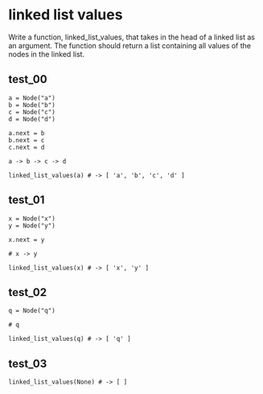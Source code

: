 # linked list values

Write a function, linked_list_values, that takes in the head of a linked list as an argument. The function should return a list containing all values of the nodes in the linked list.

## test_00

```
a = Node("a")
b = Node("b")
c = Node("c")
d = Node("d")

a.next = b
b.next = c
c.next = d

a -> b -> c -> d

linked_list_values(a) # -> [ 'a', 'b', 'c', 'd' ]
```

## test_01

```
x = Node("x")
y = Node("y")

x.next = y

# x -> y

linked_list_values(x) # -> [ 'x', 'y' ]
```

## test_02

```
q = Node("q")

# q

linked_list_values(q) # -> [ 'q' ]
```

## test_03

`linked_list_values(None) # -> [ ]`
